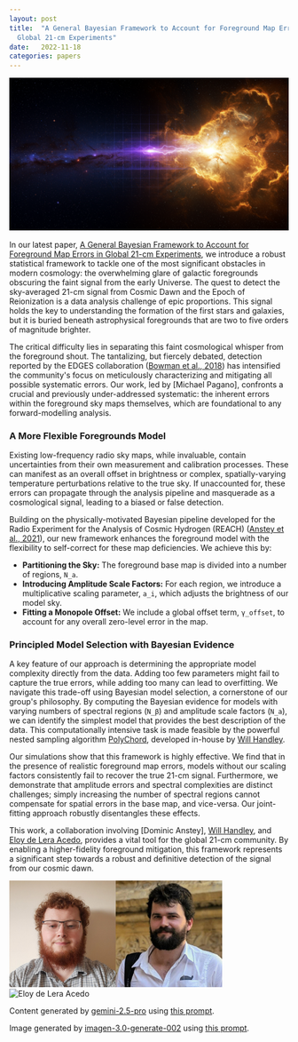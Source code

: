 ```yaml
---
layout: post
title:  "A General Bayesian Framework to Account for Foreground Map Errors in
  Global 21-cm Experiments"
date:   2022-11-18
categories: papers
---
```

![AI generated image](/assets/images/posts/2022-11-18-2211.10448.png)

<!-- BEGINNING OF GENERATED POST -->
In our latest paper, [A General Bayesian Framework to Account for Foreground Map Errors in Global 21-cm Experiments](https://arxiv.org/abs/2211.10448), we introduce a robust statistical framework to tackle one of the most significant obstacles in modern cosmology: the overwhelming glare of galactic foregrounds obscuring the faint signal from the early Universe. The quest to detect the sky-averaged 21-cm signal from Cosmic Dawn and the Epoch of Reionization is a data analysis challenge of epic proportions. This signal holds the key to understanding the formation of the first stars and galaxies, but it is buried beneath astrophysical foregrounds that are two to five orders of magnitude brighter.

The critical difficulty lies in separating this faint cosmological whisper from the foreground shout. The tantalizing, but fiercely debated, detection reported by the EDGES collaboration ([Bowman et al., 2018](https://doi.org/10.1038/nature25792)) has intensified the community's focus on meticulously characterizing and mitigating all possible systematic errors. Our work, led by [Michael Pagano], confronts a crucial and previously under-addressed systematic: the inherent errors within the foreground sky maps themselves, which are foundational to any forward-modelling analysis.

### A More Flexible Foregrounds Model

Existing low-frequency radio sky maps, while invaluable, contain uncertainties from their own measurement and calibration processes. These can manifest as an overall offset in brightness or complex, spatially-varying temperature perturbations relative to the true sky. If unaccounted for, these errors can propagate through the analysis pipeline and masquerade as a cosmological signal, leading to a biased or false detection.

Building on the physically-motivated Bayesian pipeline developed for the Radio Experiment for the Analysis of Cosmic Hydrogen (REACH) ([Anstey et al., 2021](https://doi.org/10.1093/mnras/stab1765)), our new framework enhances the foreground model with the flexibility to self-correct for these map deficiencies. We achieve this by:
*   **Partitioning the Sky:** The foreground base map is divided into a number of regions, `N_a`.
*   **Introducing Amplitude Scale Factors:** For each region, we introduce a multiplicative scaling parameter, `a_i`, which adjusts the brightness of our model sky.
*   **Fitting a Monopole Offset:** We include a global offset term, `γ_offset`, to account for any overall zero-level error in the map.

### Principled Model Selection with Bayesian Evidence

A key feature of our approach is determining the appropriate model complexity directly from the data. Adding too few parameters might fail to capture the true errors, while adding too many can lead to overfitting. We navigate this trade-off using Bayesian model selection, a cornerstone of our group's philosophy. By computing the Bayesian evidence for models with varying numbers of spectral regions (`N_β`) and amplitude scale factors (`N_a`), we can identify the simplest model that provides the best description of the data. This computationally intensive task is made feasible by the powerful nested sampling algorithm [PolyChord](https://doi.org/10.1093/mnrasl/slv047), developed in-house by [Will Handley](https://willhandley.co.uk).

Our simulations show that this framework is highly effective. We find that in the presence of realistic foreground map errors, models without our scaling factors consistently fail to recover the true 21-cm signal. Furthermore, we demonstrate that amplitude errors and spectral complexities are distinct challenges; simply increasing the number of spectral regions cannot compensate for spatial errors in the base map, and vice-versa. Our joint-fitting approach robustly disentangles these effects.

This work, a collaboration involving [Dominic Anstey], [Will Handley](https://willhandley.co.uk), and [Eloy de Lera Acedo](https://www.phy.cam.ac.uk/directory/dr-eloy-de-lera-acedo), provides a vital tool for the global 21-cm community. By enabling a higher-fidelity foreground mitigation, this framework represents a significant step towards a robust and definitive detection of the signal from our cosmic dawn.
<!-- END OF GENERATED POST -->

<img src="/assets/group/images/dominic_anstey.jpg" alt="Dominic Anstey" style="width: auto; height: 20vw;"><img src="/assets/group/images/will_handley.jpg" alt="Will Handley" style="width: auto; height: 20vw;"><img src="https://www.astro.phy.cam.ac.uk/sites/default/files/styles/inline/public/images/profile/headshotlow.jpg?itok=RMrJ4zTa" alt="Eloy de Lera Acedo" style="width: auto; height: 20vw;">

Content generated by [gemini-2.5-pro](https://deepmind.google/technologies/gemini/) using [this prompt](/prompts/content/2022-11-18-2211.10448.txt).

Image generated by [imagen-3.0-generate-002](https://deepmind.google/technologies/gemini/) using [this prompt](/prompts/images/2022-11-18-2211.10448.txt).
